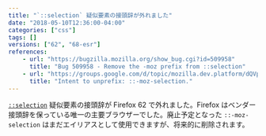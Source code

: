 ```yaml
---
title: "`::selection` 疑似要素の接頭辞が外れました"
date: "2018-05-10T12:36:00-04:00"
categories: ["css"]
tags: []
versions: ["62", "68-esr"]
references:
    - url: "https://bugzilla.mozilla.org/show_bug.cgi?id=509958"
      title: "Bug 509958 - Remove the -moz prefix from ::selection"
    - url: "https://groups.google.com/d/topic/mozilla.dev.platform/dQVpQYjn3-M/discussion"
      title: "Intent to unprefix: ::-moz-selection."
---
```

[`::selection`](https://developer.mozilla.org/docs/Web/CSS/::selection) 疑似要素の接頭辞が Firefox 62 で外れました。Firefox はベンダー接頭辞を保っている唯一の主要ブラウザーでした。廃止予定となった `::-moz-selection` はまだエイリアスとして使用できますが、将来的に削除されます。
